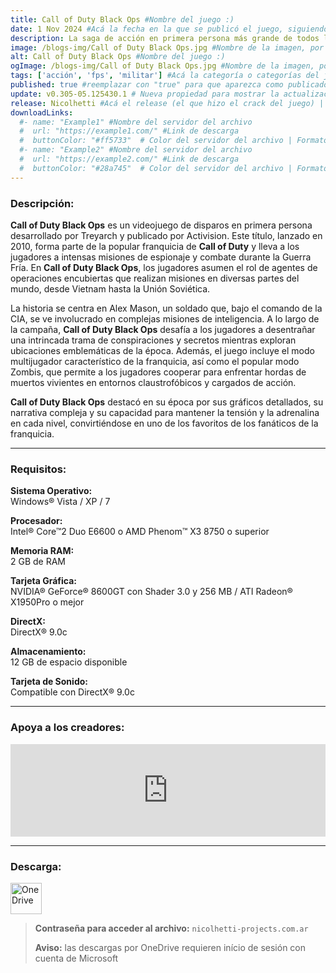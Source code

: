 ```yaml
---
title: Call of Duty Black Ops #Nombre del juego :)
date: 1 Nov 2024 #Acá la fecha en la que se publicó el juego, siguiendo este formato: Dia "30", Mes "Oct", Año "2024" = como debe quedar: 30 Oct 2024
description: La saga de acción en primera persona más grande de todos los tiempos y la continuación del Call of Duty® Modern Warfare 2 que arrasó en todas las críticas, vuelve con Call of Duty® Black Ops. #Acá una mini descripción del juego
image: /blogs-img/Call of Duty Black Ops.jpg #Nombre de la imagen, por lo general es exactamente el mismo nombre que el juego excluyendo lo ":" (Dos puntos)
alt: Call of Duty Black Ops #Nombre del juego :)
ogImage: /blogs-img/Call of Duty Black Ops.jpg #Nombre de la imagen, por lo general es exactamente el mismo nombre que el juego excluyendo lo ":" (Dos puntos)
tags: ['acción', 'fps', 'militar'] #Acá la categoría o categorías del juego, si es más de una se coloca en este formato: ['categoría1', 'categoría2']
published: true #reemplazar con "true" para que aparezca como publicado
update: v0.305-05.125430.1 # Nueva propiedad para mostrar la actualización | Formato: v1.0.0
release: Nicolhetti #Acá el release (el que hizo el crack del juego) | Formato: Nicolhetti
downloadLinks:
  #- name: "Example1" #Nombre del servidor del archivo
  #  url: "https://example1.com/" #Link de descarga
  #  buttonColor: "#ff5733"  # Color del servidor del archivo | Formato hexadecimal | MediaFire: #0171F0 | Buzzheavier: #FF6600 |
  #- name: "Example2" #Nombre del servidor del archivo
  #  url: "https://example2.com/" #Link de descarga
  #  buttonColor: "#28a745"  # Color del servidor del archivo | Formato hexadecimal | MediaFire: #0171F0 | Buzzheavier: #FF6600 |
---
```


<!--En VSCode seleccionando una palabra, por ejemplo: "Call of Duty Black Ops" y apretando Ctrl+F2 se seleccionan todas las palabras iguales-->

### Descripción:
**Call of Duty Black Ops** es un videojuego de disparos en primera persona desarrollado por Treyarch y publicado por Activision. Este título, lanzado en 2010, forma parte de la popular franquicia de **Call of Duty** y lleva a los jugadores a intensas misiones de espionaje y combate durante la Guerra Fría. En **Call of Duty Black Ops**, los jugadores asumen el rol de agentes de operaciones encubiertas que realizan misiones en diversas partes del mundo, desde Vietnam hasta la Unión Soviética.

La historia se centra en Alex Mason, un soldado que, bajo el comando de la CIA, se ve involucrado en complejas misiones de inteligencia. A lo largo de la campaña, **Call of Duty Black Ops** desafía a los jugadores a desentrañar una intrincada trama de conspiraciones y secretos mientras exploran ubicaciones emblemáticas de la época. Además, el juego incluye el modo multijugador característico de la franquicia, así como el popular modo Zombis, que permite a los jugadores cooperar para enfrentar hordas de muertos vivientes en entornos claustrofóbicos y cargados de acción.

**Call of Duty Black Ops** destacó en su época por sus gráficos detallados, su narrativa compleja y su capacidad para mantener la tensión y la adrenalina en cada nivel, convirtiéndose en uno de los favoritos de los fanáticos de la franquicia.
<!--Prompt para Chat-GPT: Hazme una descripción para el juego "Call of Duty Black Ops" y cada que menciones "Call of Duty Black Ops" ponlo en negrita -->

---

### Requisitos:
**Sistema Operativo:**  
Windows® Vista / XP / 7

**Procesador:**  
Intel® Core™2 Duo E6600 o AMD Phenom™ X3 8750 o superior

**Memoria RAM:**  
2 GB de RAM

**Tarjeta Gráfica:**  
NVIDIA® GeForce® 8600GT con Shader 3.0 y 256 MB / ATI Radeon® X1950Pro o mejor

**DirectX:**  
 DirectX® 9.0c

**Almacenamiento:**  
12 GB de espacio disponible

**Tarjeta de Sonido:**  
Compatible con DirectX® 9.0c

<!--Si falta o sobra un requisito se quita o se agrega manteniendo el mismo formato-->

---

### Apoya a los creadores:
<iframe src="https://store.steampowered.com/widget/42700/" frameborder="0" style="background-color: transparent; width: 100% !important; aspect-ratio: 646 / 190;"></iframe>

<!--Reemplazar los numeros (AppID) del juego (en este caso 2668510) por el numero (AppID) correspondiente con el juego a publicar-->
<!--El AppID se encuentra en la URL del Juego en Steam-->

---

### Descarga:

[<img src="https://gist.github.com/cxmeel/0dbc95191f239b631c3874f4ccf114e2/raw/download.svg" alt="OneDrive" height="50" />](https://1drv.ms/u/s!Ah59IBm0qGurh70Kc7NoWLtjskI-Rw?e=GNuloz)

<!-- # se debe reemplazar por el link de descarga-->

<!--NOMBRE-DEL-SERVICIO se debe reemplazar por el servicio donde está subido el juego-->

> **Contraseña para acceder al archivo:** `nicolhetti-projects.com.ar`
>
> **Aviso:** las descargas por OneDrive requieren início de sesión con cuenta de Microsoft